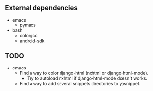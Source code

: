 External dependencies
---------------------
* emacs
    * pymacs
* bash
    * colorgcc
    * android-sdk

TODO
----
* emacs
    * Find a way to color django-html (nxhtml or django-html-mode).
        * Try to autoload nxhtml if django-html-mode doesn't works.
    * Find a way to add several snippets directories to yasnippet.
